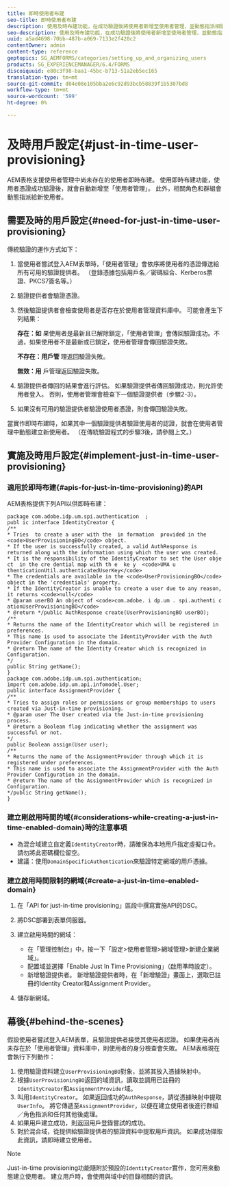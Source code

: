 ```yaml
---
title: 即時使用者布建
seo-title: 即時使用者布建
description: 使用及時布建功能，在成功驗證後將使用者新增至使用者管理，並動態指派相關角色和群組給新使用者。
seo-description: 使用及時布建功能，在成功驗證後將使用者新增至使用者管理，並動態指派相關角色和群組給新使用者。
uuid: a5ad4698-70bb-487b-a069-7133e2f420c2
contentOwner: admin
content-type: reference
geptopics: SG_AEMFORMS/categories/setting_up_and_organizing_users
products: SG_EXPERIENCEMANAGER/6.4/FORMS
discoiquuid: e80c3f98-baa1-45bc-b713-51a2eb5ec165
translation-type: tm+mt
source-git-commit: d04e08e105bba2e6c92d93bcb58839f1b5307bd8
workflow-type: tm+mt
source-wordcount: '599'
ht-degree: 0%

---
```



# 及時用戶設定{#just-in-time-user-provisioning}

AEM表格支援使用者管理中尚未存在的使用者即時布建。 使用即時布建功能，使用者憑證成功驗證後，就會自動新增至「使用者管理」。 此外，相關角色和群組會動態指派給新使用者。

## 需要及時的用戶設定{#need-for-just-in-time-user-provisioning}

傳統驗證的運作方式如下：

1. 當使用者嘗試登入AEM表單時，「使用者管理」會依序將使用者的憑證傳送給所有可用的驗證提供者。 （登錄憑據包括用戶名／密碼組合、Kerberos票證、PKCS7簽名等。）
1. 驗證提供者會驗證憑證。
1. 然後驗證提供者會檢查使用者是否存在於使用者管理資料庫中。 可能會產生下列結果：

   **存在：如** 果使用者是最新且已解除鎖定，「使用者管理」會傳回驗證成功。不過，如果使用者不是最新或已鎖定，使用者管理會傳回驗證失敗。

   **不存在：用戶管** 理返回驗證失敗。

   **無效：用** 戶管理返回驗證失敗。

1. 驗證提供者傳回的結果會進行評估。 如果驗證提供者傳回驗證成功，則允許使用者登入。 否則，使用者管理會檢查下一個驗證提供者（步驟2-3）。
1. 如果沒有可用的驗證提供者驗證使用者憑證，則會傳回驗證失敗。

當實作即時布建時，如果其中一個驗證提供者驗證使用者的認證，就會在使用者管理中動態建立新使用者。 （在傳統驗證程式的步驟3後，請參閱上文。）

## 實施及時用戶設定{#implement-just-in-time-user-provisioning}

### 適用於即時布建{#apis-for-just-in-time-provisioning}的API

AEM表格提供下列API以供即時布建：

```as3
package com.adobe.idp.um.spi.authentication  ; 
publ ic interface IdentityCreator { 
/** 
* Tries  to create a user with the  in formation  provided in the <code>UserProvisioningBO</code> object. 
* If the user is successfully created, a valid AuthResponse is returned along with the information using which the user was created. 
* It is the responsibility of the IdentityCreator to set the User obje ct  in the cre dential map with th e  ke y  <code>UMA u thenticationUtil.authenticatedUserKey</code> 
* The credentials are available in the <code>UserProvisioningBO</code> object in the 'credentials' property. 
* If the IdentityCreator is unable to create a user due to any reason, it returns <code>null</code> 
* @param userBO An object of <code>com.adobe. i dp.um . spi.authenti c ationUserProvisioningBO</code> 
* @return */public AuthResponse create(UserProvisioningBO userBO); 
/** 
* Returns the name of the IdentityCreator which will be registered in preferences. 
* This name is used to associate the IdentityProvider with the Auth Provider Configuration in the domain. 
* @return The name of the Identity Creator which is recognized in Configuration. 
*/ 
public String getName(); 
} 
package com.adobe.idp.um.spi.authentication; 
import com.adobe.idp.um.api.infomodel.User; 
public interface AssignmentProvider { 
/** 
* Tries to assign roles or permissions or group memberships to users created via Just-in-time provisioning. 
* @param user The User created via the Just-in-time provisioning process. 
* @return a Boolean flag indicating whether the assignment was successful or not. 
*/ 
public Boolean assign(User user); 
/** 
* Returns the name of the AssignmentProvider through which it is registered under preferences. 
* This name is used to associate the AssignmentProvider with the Auth Provider Configuration in the domain. 
* @return The name of the AssignmentProvider which is recognized in Configuration. 
*/public String getName(); 
}
```

### 建立剛啟用時間的域{#considerations-while-creating-a-just-in-time-enabled-domain}時的注意事項

* 為混合域建立自定義`IdentityCreator`時，請確保為本地用戶指定虛擬口令。 請勿將此密碼欄位留空。
* 建議：使用`DomainSpecificAuthentication`來驗證特定網域的用戶憑據。

### 建立啟用時間限制的網域{#create-a-just-in-time-enabled-domain}

1. 在「API for just-in-time provisioning」區段中撰寫實施API的DSC。
1. 將DSC部署到表單伺服器。
1. 建立啟用時間的網域：

   * 在「管理控制台」中，按一下「設定>使用者管理>網域管理>新建企業網域」。
   * 配置域並選擇「Enable Just In Time Provisioning」（啟用準時設定）。<!--Fix broken link (See Setting up and managing domains).-->
   * 新增驗證提供者。 新增驗證提供者時，在「新增驗證」畫面上，選取已註冊的Identity Creator和Assignment Provider。

1. 儲存新網域。

## 幕後{#behind-the-scenes}

假設使用者嘗試登入AEM表單，且驗證提供者接受其使用者認證。 如果使用者尚未存在於「使用者管理」資料庫中，則使用者的身分檢查會失敗。 AEM表格現在會執行下列動作：

1. 使用驗證資料建立`UserProvisioningBO`對象，並將其放入憑據映射中。
1. 根據`UserProvisioningBO`返回的域資訊，讀取並調用已註冊的`IdentityCreator`和`AssignmentProvider`域。
1. 叫用`IdentityCreator`。 如果返回成功的`AuthResponse`，請從憑據映射中提取`UserInfo`。 將它傳遞至`AssignmentProvider`，以便在建立使用者後進行群組／角色指派和任何其他後處理。
1. 如果用戶建立成功，則返回用戶登錄嘗試的成功。
1. 對於混合域，從提供給驗證提供者的驗證資料中提取用戶資訊。 如果成功擷取此資訊，請即時建立使用者。

>[!NOTE]
>
>Just-in-time provisioning功能隨附於預設的`IdentityCreator`實作，您可用來動態建立使用者。 建立用戶時，會使用與域中的目錄相關的資訊。

